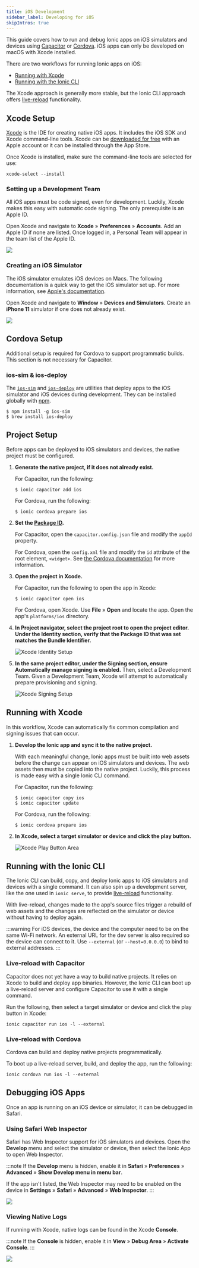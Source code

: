 ```yaml
---
title: iOS Development
sidebar_label: Developing for iOS
skipIntros: true
---
```


<head>
  <title>iOS App Development Guide: Xcode Setup to Build and Run iOS Apps</title>
  <meta
    name="description"
    content="Ionic's iOS development guide covers how to build and run Ionic apps on iOS simulators and devices. iOS apps can only be developed on macOS with Xcode setup."
  />
</head>

This guide covers how to run and debug Ionic apps on iOS simulators and devices using [Capacitor](../reference/glossary.md#capacitor) or [Cordova](../reference/glossary.md#cordova). iOS apps can only be developed on macOS with Xcode installed.

There are two workflows for running Ionic apps on iOS:

- [Running with Xcode](#running-with-xcode)
- [Running with the Ionic CLI](#running-with-the-ionic-cli)

The Xcode approach is generally more stable, but the Ionic CLI approach offers [live-reload](../reference/glossary.md#livereload) functionality.

## Xcode Setup

[Xcode](https://developer.apple.com/xcode/) is the IDE for creating native iOS apps. It includes the iOS SDK and Xcode command-line tools. Xcode can be [downloaded for free](https://developer.apple.com/download/) with an Apple account or it can be installed through the App Store.

Once Xcode is installed, make sure the command-line tools are selected for use:

```shell
xcode-select --install
```

### Setting up a Development Team

All iOS apps must be code signed, even for development. Luckily, Xcode makes this easy with automatic code signing. The only prerequisite is an Apple ID.

Open Xcode and navigate to **Xcode** &raquo; **Preferences** &raquo; **Accounts**. Add an Apple ID if none are listed. Once logged in, a Personal Team will appear in the team list of the Apple ID.

![](/img/installation/ios-xcode-accounts.png)

### Creating an iOS Simulator

The iOS simulator emulates iOS devices on Macs. The following documentation is a quick way to get the iOS simulator set up. For more information, see [Apple's documentation](https://developer.apple.com/library/content/documentation/IDEs/Conceptual/simulator_help_topics/Chapter/Chapter.html).

Open Xcode and navigate to **Window** &raquo; **Devices and Simulators**. Create an **iPhone 11** simulator if one does not already exist.

![](/img/installation/ios-xcode-simulators-setup.png)

## Cordova Setup

Additional setup is required for Cordova to support programmatic builds. This section is not necessary for Capacitor.

### ios-sim & ios-deploy

The [`ios-sim`](https://github.com/ios-control/ios-sim) and [`ios-deploy`](https://github.com/ios-control/ios-deploy) are utilities that deploy apps to the iOS simulator and iOS devices during development. They can be installed globally with [npm](../reference/glossary.md#npm).

```shell
$ npm install -g ios-sim
$ brew install ios-deploy
```

## Project Setup

Before apps can be deployed to iOS simulators and devices, the native project must be configured.

1. **Generate the native project, if it does not already exist.**

   For Capacitor, run the following:

   ```shell
   $ ionic capacitor add ios
   ```

   For Cordova, run the following:

   ```shell
   $ ionic cordova prepare ios
   ```

1. **Set the [Package ID](/reference/glossary.md#package-id).**

   For Capacitor, open the `capacitor.config.json` file and modify the `appId` property.

   For Cordova, open the `config.xml` file and modify the `id` attribute of the root element, `<widget>`. See [the Cordova documentation](https://cordova.apache.org/docs/en/latest/config_ref/#widget) for more information.

1. **Open the project in <b>Xcode</b>.**

   For Capacitor, run the following to open the app in Xcode:

   ```shell
   $ ionic capacitor open ios
   ```

   For Cordova, open Xcode. Use **File** &raquo; **Open** and locate the app. Open the app's `platforms/ios` directory.

1. **In <b>Project navigator</b>, select the project root to open the project editor. Under the **Identity** section, verify that the Package ID that was set matches the Bundle Identifier.**

   ![Xcode Identity Setup](/img/running/ios-xcode-identity-setup.png)

1. **In the same project editor, under the <b>Signing</b> section, ensure <b>Automatically manage signing</b> is enabled.** Then, select a Development Team. Given a Development Team, Xcode will attempt to automatically prepare provisioning and signing.

   ![Xcode Signing Setup](/img/running/ios-xcode-signing-setup.png)

## Running with Xcode

In this workflow, Xcode can automatically fix common compilation and signing issues that can occur.

1. **Develop the Ionic app and sync it to the native project.**

   With each meaningful change, Ionic apps must be built into web assets before the change can appear on iOS simulators and devices. The web assets then must be copied into the native project. Luckily, this process is made easy with a single Ionic CLI command.

   For Capacitor, run the following:

   ```shell
   $ ionic capacitor copy ios
   $ ionic capacitor update
   ```

   For Cordova, run the following:

   ```shell
   $ ionic cordova prepare ios
   ```

1. **In Xcode, select a target simulator or device and click the play button.**

   ![Xcode Play Button Area](/img/running/ios-xcode-play-button-area.png)

## Running with the Ionic CLI

The Ionic CLI can build, copy, and deploy Ionic apps to iOS simulators and devices with a single command. It can also spin up a development server, like the one used in `ionic serve`, to provide [live-reload](../reference/glossary.md#livereload) functionality.

With live-reload, changes made to the app's source files trigger a rebuild of web assets and the changes are reflected on the simulator or device without having to deploy again.

:::warning
For iOS devices, the device and the computer need to be on the same Wi-Fi network. An external URL for the dev server is also required so the device can connect to it. Use `--external` (or `--host=0.0.0.0`) to bind to external addresses.
:::

### Live-reload with Capacitor

Capacitor does not yet have a way to build native projects. It relies on Xcode to build and deploy app binaries. However, the Ionic CLI can boot up a live-reload server and configure Capacitor to use it with a single command.

Run the following, then select a target simulator or device and click the play button in Xcode:

```shell
ionic capacitor run ios -l --external
```

### Live-reload with Cordova

Cordova can build and deploy native projects programmatically.

To boot up a live-reload server, build, and deploy the app, run the following:

```shell
ionic cordova run ios -l --external
```

## Debugging iOS Apps

Once an app is running on an iOS device or simulator, it can be debugged in Safari.

### Using Safari Web Inspector

Safari has Web Inspector support for iOS simulators and devices. Open the **Develop** menu and select the simulator or device, then select the Ionic App to open Web Inspector.

:::note
If the **Develop** menu is hidden, enable it in **Safari** &raquo; **Preferences** &raquo; **Advanced** &raquo; **Show Develop menu in menu bar**.

If the app isn't listed, the Web Inspector may need to be enabled on the device in **Settings** &raquo; **Safari** &raquo; **Advanced** &raquo; **Web Inspector**.
:::

![](/img/running/ios-safari-web-inspector-timelines.png)

### Viewing Native Logs

If running with Xcode, native logs can be found in the Xcode **Console**.

:::note
If the **Console** is hidden, enable it in **View** &raquo; **Debug Area** &raquo; **Activate Console**.
:::

![](/img/running/ios-xcode-console.png)
